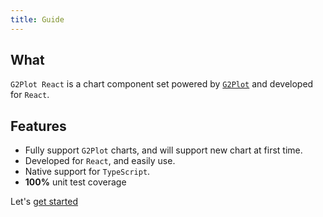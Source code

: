 ```yaml
---
title: Guide
---
```


## What

`G2Plot React` is a chart component set powered by [`G2Plot`](https://g2plot.antv.vision/) and developed for `React`.

## Features

- Fully support `G2Plot` charts, and will support new chart at first time.
- Developed for `React`, and easily use.
- Native support for `TypeScript`.
- **100%** unit test coverage

Let's [get started](/guide/get-started)
